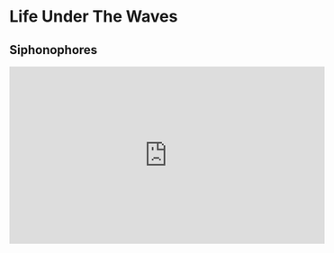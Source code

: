 # Life Under The Waves

## Siphonophores

<iframe width="560" height="315" src="https://www.youtube.com/embed/8KZsrDGLUJQ" frameborder="0" allow="accelerometer; autoplay; clipboard-write; encrypted-media; gyroscope; picture-in-picture" allowfullscreen></iframe>

